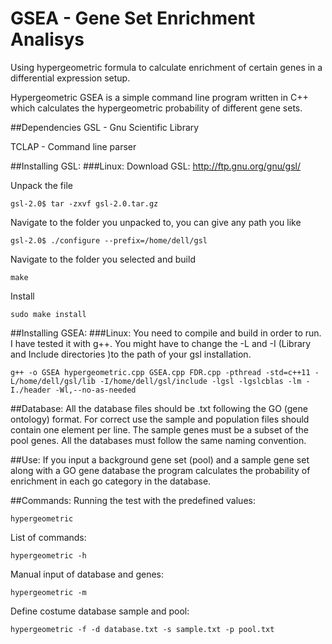 # GSEA - Gene Set Enrichment Analisys

Using hypergeometric formula to calculate enrichment of certain genes in a differential expression setup.

Hypergeometric GSEA is a simple command line program written in C++ which calculates the hypergeometric probability of different gene sets.

##Dependencies
GSL - Gnu Scientific Library

TCLAP - Command line parser

##Installing GSL:
###Linux:
Download GSL: http://ftp.gnu.org/gnu/gsl/

Unpack the file

    gsl-2.0$ tar -zxvf gsl-2.0.tar.gz 
    
Navigate to the folder you unpacked to, you can give any path you like

    gsl-2.0$ ./configure --prefix=/home/dell/gsl

Navigate to the folder you selected and build

    make

Install

    sudo make install

##Installing GSEA:
###Linux:
You need to compile and build in order to run. I have tested it with g++.
You might have to change the -L and -I (Library and Include directories )to the path of your gsl installation.

    g++ -o GSEA hypergeometric.cpp GSEA.cpp FDR.cpp -pthread -std=c++11 -L/home/dell/gsl/lib -I/home/dell/gsl/include -lgsl -lgslcblas -lm -I./header -Wl,--no-as-needed


##Database:
All the database files should be .txt following the GO (gene ontology) format.
For correct use the sample and population files should contain one element per line.
The sample genes must be a subset of the pool genes.
All the databases must follow the same naming convention.

##Use:
If you input a background gene set (pool) and a sample gene set along with a GO gene database the program calculates the probability of enrichment in each go category in the database. 

##Commands:
Running the test with the predefined values:

    hypergeometric
    
List of commands:

    hypergeometric -h

Manual input of database and genes:

    hypergeometric -m

Define costume database sample and pool:

    hypergeometric -f -d database.txt -s sample.txt -p pool.txt

